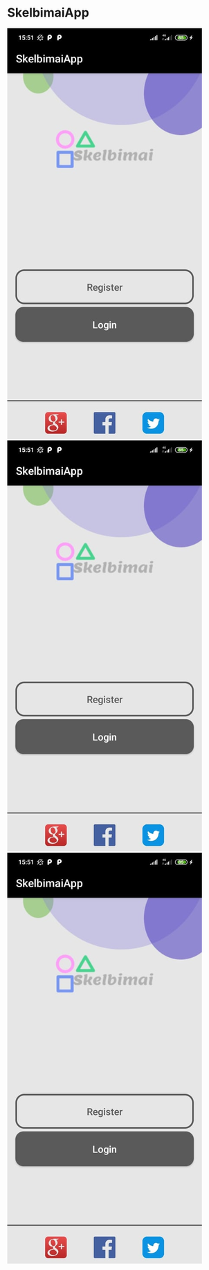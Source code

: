 # SkelbimaiApp
![1.jpg](https://github.com/Rafleone/SkelbimaiApp/blob/master/1.jpg)
![2.jpg](https://github.com/Rafleone/SkelbimaiApp/blob/master/1.jpg)
![3.jpg](https://github.com/Rafleone/SkelbimaiApp/blob/master/1.jpg)
